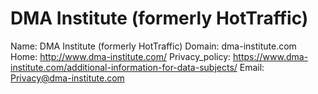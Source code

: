 
# DMA Institute (formerly HotTraffic)

Name: DMA Institute (formerly HotTraffic)
Domain: dma-institute.com
Home: http://www.dma-institute.com/
Privacy_policy: https://www.dma-institute.com/additional-information-for-data-subjects/
Email: Privacy@dma-institute.com
